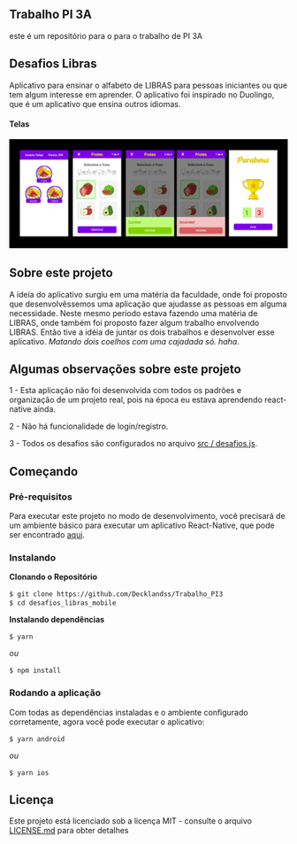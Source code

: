 ## Trabalho PI 3A
este é um repositório para o para o trabalho de PI 3A

## Desafios Libras

Aplicativo para ensinar o alfabeto de LIBRAS para pessoas iniciantes ou que tem algum interesse em aprender. O aplicativo foi inspirado no Duolingo, que é um aplicativo que ensina outros idiomas.

#### Telas

![Monitor-Hashtags-Approved](https://github.com/Decklandss/Trabalho_PI3/blob/master/screenshots/default.PNG)

## Sobre este projeto

A ideia do aplicativo surgiu em uma matéria da faculdade, onde foi proposto que desenvolvêssemos uma aplicação que ajudasse as pessoas em alguma necessidade. Neste mesmo período estava fazendo uma matéria de LIBRAS, onde também foi proposto fazer algum trabalho envolvendo LIBRAS. Então tive a idéia de juntar os dois trabalhos e desenvolver esse aplicativo. _Matando dois coelhos com uma cajadada só. haha_.

## Algumas observações sobre este projeto

1 - Esta aplicação não foi desenvolvida com todos os padrões e organização de um projeto real, pois na época eu estava aprendendo react-native ainda.

2 - Não há funcionalidade de login/registro.

3 - Todos os desafios são configurados no arquivo [src / desafios.js](https://github.com//Decklandss/Trabalho_PI3/blob/master/src/desafios.js).

## Começando

### Pré-requisitos

Para executar este projeto no modo de desenvolvimento, você precisará de um ambiente básico para executar um aplicativo React-Native, que pode ser encontrado [aqui](https://reactnative.dev/docs/getting-started).

### Instalando

**Clonando o Repositório**

```
$ git clone https://github.com/Decklandss/Trabalho_PI3
$ cd desafios_libras_mobile
```

**Instalando dependências**

```
$ yarn
```

_ou_

```
$ npm install
```

### Rodando a aplicação

Com todas as dependências instaladas e o ambiente configurado corretamente, agora você pode executar o aplicativo:

```
$ yarn android
```

_ou_

```
$ yarn ios
```


## Licença

Este projeto está licenciado sob a licença MIT - consulte o arquivo [LICENSE.md](https://github.com/steniowagner/bon-appetit-app/blob/master/LICENSE) para obter detalhes
